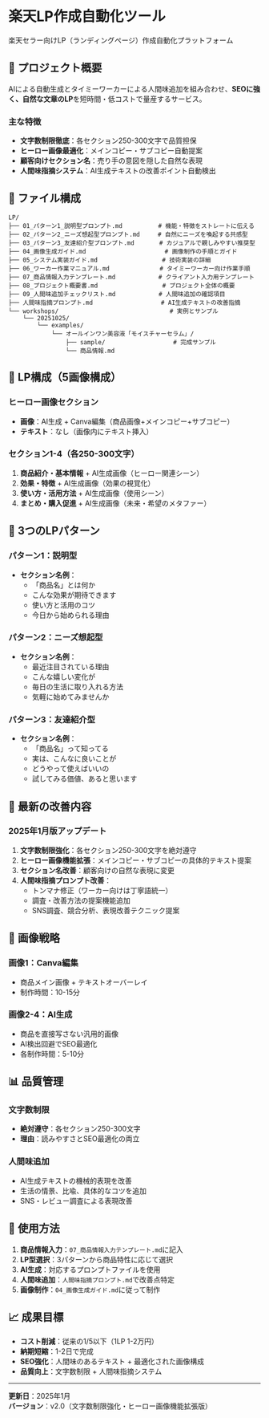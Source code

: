 # 楽天LP作成自動化ツール

楽天セラー向けLP（ランディングページ）作成自動化プラットフォーム

## 🎯 プロジェクト概要

AIによる自動生成とタイミーワーカーによる人間味追加を組み合わせ、**SEOに強く、自然な文章のLP**を短時間・低コストで量産するサービス。

### 主な特徴
- **文字数制限徹底**：各セクション250-300文字で品質担保
- **ヒーロー画像最適化**：メインコピー・サブコピー自動提案
- **顧客向けセクション名**：売り手の意図を隠した自然な表現
- **人間味指摘システム**：AI生成テキストの改善ポイント自動検出

## 📁 ファイル構成

```
LP/
├── 01_パターン1_説明型プロンプト.md          # 機能・特徴をストレートに伝える
├── 02_パターン2_ニーズ想起型プロンプト.md     # 自然にニーズを喚起する共感型
├── 03_パターン3_友達紹介型プロンプト.md       # カジュアルで親しみやすい推奨型
├── 04_画像生成ガイド.md                      # 画像制作の手順とガイド
├── 05_システム実装ガイド.md                  # 技術実装の詳細
├── 06_ワーカー作業マニュアル.md              # タイミーワーカー向け作業手順
├── 07_商品情報入力テンプレート.md            # クライアント入力用テンプレート
├── 08_プロジェクト概要書.md                  # プロジェクト全体の概要
├── 09_人間味追加チェックリスト.md            # 人間味追加の確認項目
├── 人間味指摘プロンプト.md                   # AI生成テキストの改善指摘
└── workshops/                               # 実例とサンプル
    └── 20251025/
        └── examples/
            └── オールインワン美容液「モイスチャーセラム」/
                ├── sample/                   # 完成サンプル
                └── 商品情報.md
```

## 🚀 LP構成（5画像構成）

### ヒーロー画像セクション
- **画像**：AI生成 + Canva編集（商品画像+メインコピー+サブコピー）
- **テキスト**：なし（画像内にテキスト挿入）

### セクション1-4（各250-300文字）
1. **商品紹介・基本情報** + AI生成画像（ヒーロー関連シーン）
2. **効果・特徴** + AI生成画像（効果の視覚化）
3. **使い方・活用方法** + AI生成画像（使用シーン）
4. **まとめ・購入促進** + AI生成画像（未来・希望のメタファー）

## 📝 3つのLPパターン

### パターン1：説明型
- **セクション名例**：
  - 「商品名」とは何か
  - こんな効果が期待できます
  - 使い方と活用のコツ
  - 今日から始められる理由

### パターン2：ニーズ想起型
- **セクション名例**：
  - 最近注目されている理由
  - こんな嬉しい変化が
  - 毎日の生活に取り入れる方法
  - 気軽に始めてみませんか

### パターン3：友達紹介型
- **セクション名例**：
  - 「商品名」って知ってる
  - 実は、こんなに良いことが
  - どうやって使えばいいの
  - 試してみる価値、あると思います

## 🔧 最新の改善内容

### 2025年1月版アップデート
1. **文字数制限強化**：各セクション250-300文字を絶対遵守
2. **ヒーロー画像機能拡張**：メインコピー・サブコピーの具体的テキスト提案
3. **セクション名改善**：顧客向けの自然な表現に変更
4. **人間味指摘プロンプト改善**：
   - トンマナ修正（ワーカー向けは丁寧語統一）
   - 調査・改善方法の提案機能追加
   - SNS調査、競合分析、表現改善テクニック提案

## 🎨 画像戦略

### 画像1：Canva編集
- 商品メイン画像 + テキストオーバーレイ
- 制作時間：10-15分

### 画像2-4：AI生成
- 商品を直接写さない汎用的画像
- AI検出回避でSEO最適化
- 各制作時間：5-10分

## 📊 品質管理

### 文字数制限
- **絶対遵守**：各セクション250-300文字
- **理由**：読みやすさとSEO最適化の両立

### 人間味追加
- AI生成テキストの機械的表現を改善
- 生活の情景、比喩、具体的なコツを追加
- SNS・レビュー調査による表現改善

## 🚀 使用方法

1. **商品情報入力**：`07_商品情報入力テンプレート.md`に記入
2. **LP型選択**：3パターンから商品特性に応じて選択
3. **AI生成**：対応するプロンプトファイルを使用
4. **人間味追加**：`人間味指摘プロンプト.md`で改善点特定
5. **画像制作**：`04_画像生成ガイド.md`に従って制作

## 📈 成果目標

- **コスト削減**：従来の1/5以下（1LP 1-2万円）
- **納期短縮**：1-2日で完成
- **SEO強化**：人間味のあるテキスト + 最適化された画像構成
- **品質向上**：文字数制限 + 人間味指摘システム

---

**更新日**：2025年1月  
**バージョン**：v2.0（文字数制限強化・ヒーロー画像機能拡張版）